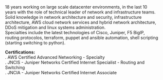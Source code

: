 18 years working on large scale datacenter environments, in the last 10 years with the role of technical leader of network and infrastructure teams.<br>
Solid knowledge in network architecture and security, infrastructure architecture, AWS cloud network services and hybrid network architecture, DDoS mitigation and linux systems administration.<br>
Specialties include the latest technologies of Cisco, Juniper, F5 BigIP, routing protocolos, terraform, puppet and ansible automation, shell scripting (starting switching to python).<br>

**Certifications:**<br>
. AWS Certified Advanced Networking - Specialty<br>
. JNCIS - Juniper Networks Certified Internet Specialist - Routing and Switching<br>
. JNCIA - Juniper Networks Certified Internet Associate<br>
